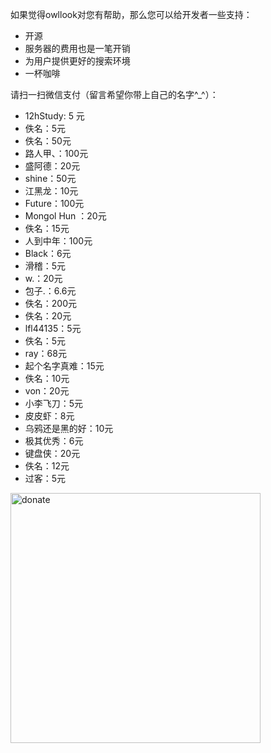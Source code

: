 如果觉得owllook对您有帮助，那么您可以给开发者一些支持：

- 开源
- 服务器的费用也是一笔开销
- 为用户提供更好的搜索环境
- 一杯咖啡

请扫一扫微信支付（留言希望你带上自己的名字^_^）：

- 12hStudy: 5 元
- 佚名：5元
- 佚名：50元
- 路人甲、：100元
- 盛阿德：20元
- shine：50元
- 江黑龙：10元
- Future：100元
- Mongol Hun ：20元
- 佚名：15元
- 人到中年：100元
- Black：6元
- 滑稽：5元
- w.：20元
- 包子.：6.6元
- 佚名：200元
- 佚名：20元
- lfl44135：5元
- 佚名：5元
- ray：68元
- 起个名字真难：15元
- 佚名：10元
- von：20元
- 小李飞刀：5元
- 皮皮虾：8元
- 乌鸦还是黑的好：10元
- 极其优秀：6元
- 键盘侠：20元
- 佚名：12元
- 过客：5元

<img src="http://oe7yjec8x.bkt.clouddn.com/howie/2017-01-25-wx.png" width = "400" height = "400" alt="donate" align=center />

